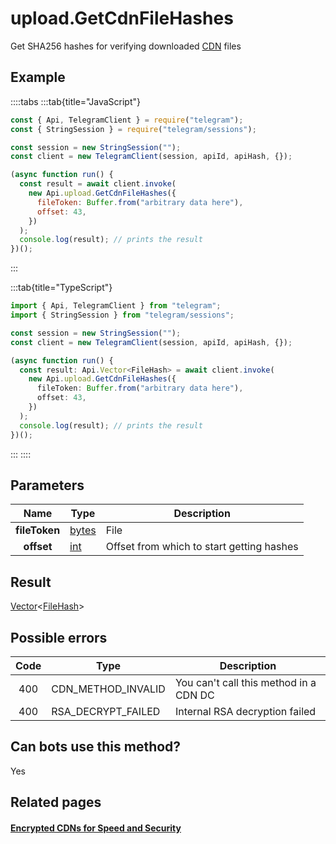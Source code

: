 # upload.GetCdnFileHashes

Get SHA256 hashes for verifying downloaded [CDN](https://core.telegram.org/cdn) files

## Example

::::tabs
:::tab{title="JavaScript"}

```js
const { Api, TelegramClient } = require("telegram");
const { StringSession } = require("telegram/sessions");

const session = new StringSession("");
const client = new TelegramClient(session, apiId, apiHash, {});

(async function run() {
  const result = await client.invoke(
    new Api.upload.GetCdnFileHashes({
      fileToken: Buffer.from("arbitrary data here"),
      offset: 43,
    })
  );
  console.log(result); // prints the result
})();
```

:::

:::tab{title="TypeScript"}

```ts
import { Api, TelegramClient } from "telegram";
import { StringSession } from "telegram/sessions";

const session = new StringSession("");
const client = new TelegramClient(session, apiId, apiHash, {});

(async function run() {
  const result: Api.Vector<FileHash> = await client.invoke(
    new Api.upload.GetCdnFileHashes({
      fileToken: Buffer.from("arbitrary data here"),
      offset: 43,
    })
  );
  console.log(result); // prints the result
})();
```

:::
::::

## Parameters

|     Name      | Type                                          | Description                               |
| :-----------: | --------------------------------------------- | ----------------------------------------- |
| **fileToken** | [bytes](https://core.telegram.org/type/bytes) | File                                      |
|  **offset**   | [int](https://core.telegram.org/type/int)     | Offset from which to start getting hashes |

## Result

[Vector](https://core.telegram.org/type/Vector%20t)<[FileHash](https://core.telegram.org/type/FileHash)>

## Possible errors

| Code | Type               | Description                            |
| :--: | ------------------ | -------------------------------------- |
| 400  | CDN_METHOD_INVALID | You can't call this method in a CDN DC |
| 400  | RSA_DECRYPT_FAILED | Internal RSA decryption failed         |

## Can bots use this method?

Yes

## Related pages

#### [Encrypted CDNs for Speed and Security](https://core.telegram.org/cdn)
